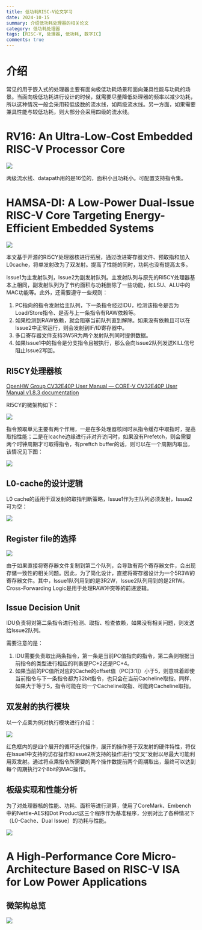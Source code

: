 ```yaml
---
title: 低功耗RISC-V论文学习
date: 2024-10-15
summary: 介绍低功耗处理器的相关论文
category: 低功耗处理器
tags: [RISC-V, 处理器, 低功耗, 数字IC]
comments: true
---
```


# 介绍

常见的用于嵌入式的处理器主要有面向极低功耗场景和面向兼具性能与功耗的场景。当面向极低功耗进行设计的时候，就需要尽量降低处理器的频率以减少功耗，所以这种情况一般会采用较低级数的流水线，如两级流水线。另一方面，如果需要兼具性能与较低功耗，则大部分会采用四级的流水线。

# RV16: An Ultra-Low-Cost Embedded RISC-V Processor Core

![](../../assets/images/低功耗论文/1.png)

两级流水线、datapath用的是16位的，面积小且功耗小。可配置支持指令集。

# HAMSA-DI: A Low-Power Dual-Issue RISC-V Core Targeting Energy-Efficient Embedded Systems

![](../../assets/images/低功耗论文/2.png)

本文基于开源的RI5CY处理器核进行拓展，通过改进寄存器文件、预取指和加入L0cache，将单发射改为了双发射。提高了性能的同时，功耗也没有提高太多。

Issue1为主发射队列，Issue2为副发射队列。主发射队列与原先的RI5CY处理器基本上相同，副发射队列为了节约面积与功耗删除了一些功能，如LSU、ALU中的MAC功能等。此外，还需要遵守一些规则：

1. PC指向的指令发射给主队列，下一条指令经过IDU，检测该指令是否为Load/Store指令、是否与上一条指令有RAW依赖等。
2. 如果检测到RAW依赖，就会阻塞当前队列直到解除。如果没有依赖且可以在Issue2中正常运行，则会发射到IF/ID寄存器中。
3. 多口寄存器文件支持3W5R为两个发射队列同时提供数据。
4. 如果Issue1中的指令是分支指令且被执行，那么会向Issue2队列发送KILL信号阻止Issue2写回。

## RI5CY处理器核

[OpenHW Group CV32E40P User Manual — CORE-V CV32E40P User Manual v1.8.3 documentation](https://docs.openhwgroup.org/projects/cv32e40p-user-manual/en/latest/index.html)

RI5CY的微架构如下：

![](../../assets/images/低功耗论文/3.png)

指令预取单元主要有两个作用，一是在多处理器核同时从指令缓存中取指时，提高取指性能；二是在Icache边缘进行非对齐访问时，如果没有Prefetch，则会需要两个时钟周期才可取得指令，有preftch buffer的话，则可以在一个周期内取出，该情况见下图：

![](../../assets/images/低功耗论文/4.png)

## L0-cache的设计逻辑

L0 cache的适用于双发射的取指判断策略，Issue1作为主队列必须发射，Issue2可为空：

![](../../assets/images/低功耗论文/5.gif)

## Register file的选择

![](../../assets/images/低功耗论文/6.png)

由于如果直接将寄存器文件复制到第二个队列，会导致有两个寄存器文件，会出现存储一致性的相关问题。因此，为了简化设计，直接将寄存器设计为一个5R3W的寄存器文件。其中，Issue1队列用到的是3R2W，Issue2队列用到的是2R1W。Cross-Forwarding Logic是用于处理RAW冲突等的前递逻辑。

## Issue Decision Unit

IDU负责将对第二条指令进行检测、取指、检查依赖，如果没有相关问题，则发送给Issue2队列。

需要注意的是：

1. IDU需要负责取出两条指令，第一条是当前PC值指向的指令，第二条则根据当前指令的类型进行相应的判断是PC+2还是PC+4。
2. 如果当前的PC值所对应的Cache的offset值（PC[3:1]）小于5，则意味着即使当前指令与下一条指令都为32bit指令，也只会在当前Cacheline取指。同样，如果大于等于5，指令可能在同一个Cacheline取指、可能跨Cacheline取指。

## 双发射的执行模块

以一个点乘为例对执行模块进行介绍：

![](../../assets/images/低功耗论文/7.png)

红色框内的是四个展开的循环迭代操作，展开的操作基于双发射的硬件特性，将仅在Issue1中支持的访存操作和Issue2所支持的操作进行“交叉”发射以尽最大可能利用双发射。通过将点乘指令所需要的两个操作数提前两个周期取出，最终可以达到每个周期执行2个8bit的MAC操作。

## 板级实现和性能分析

为了对处理器核的性能、功耗、面积等进行测算，使用了CoreMark、Embench中的Nettle-AES和Dot Product这三个程序作为基准程序，分别对比了各种情况下（L0-Cache、Dual Issue）的功耗与性能。

![](../../assets/images/低功耗论文/8.png)

# A High-Performance Core Micro-Architecture Based on RISC-V ISA for Low Power Applications

## 微架构总览

![](../../assets/images/低功耗论文/9.png)
